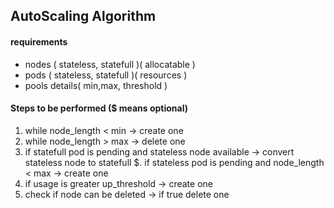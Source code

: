 ## AutoScaling Algorithm

#### requirements
- nodes ( stateless, statefull )( allocatable )
- pods ( stateless, statefull )( resources )
- pools details( min,max, threshold )

#### Steps to be performed ($ means optional)
1. while node_length < min -> create one
2. while node_length > max -> delete one
3. if statefull pod is pending and stateless node available -> convert stateless node to statefull
$. if stateless pod is pending and node_length < max -> create one
4. if usage is greater up_threshold -> create one
5. check if node can be deleted -> if true delete one

